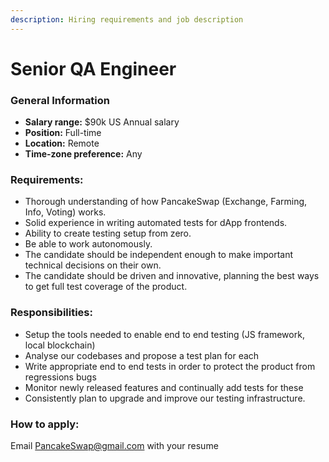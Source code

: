 ```yaml
---
description: Hiring requirements and job description
---
```


# Senior QA Engineer

### **General Information**

* **Salary range:** $90k US Annual salary
* **Position:** Full-time
* **Location:** Remote
* **Time-zone preference:** Any

### Requirements:

* Thorough understanding of how PancakeSwap \(Exchange, Farming, Info, Voting\) works.
* Solid experience in writing automated tests for dApp frontends.
* Ability to create testing setup from zero.
* Be able to work autonomously.
* The candidate should be independent enough to make important technical decisions on their own.
* The candidate should be driven and innovative, planning the best ways to get full test coverage of the product.

### Responsibilities:

* Setup the tools needed to enable end to end testing \(JS framework, local blockchain\)
* Analyse our codebases and propose a test plan for each
* Write appropriate end to end tests in order to protect the product from regressions bugs
* Monitor newly released features and continually add tests for these
* Consistently plan to upgrade and improve our testing infrastructure.

### How to apply:

Email PancakeSwap@gmail.com with your resume

